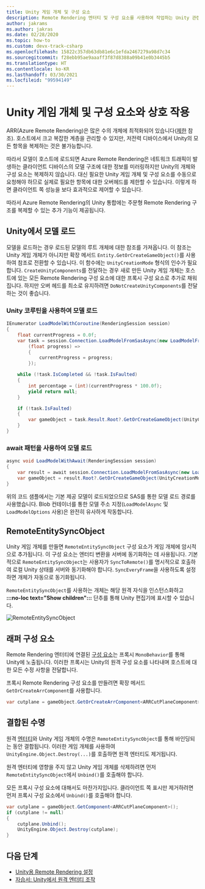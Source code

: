 ```yaml
---
title: Unity 게임 개체 및 구성 요소
description: Remote Rendering 엔터티 및 구성 요소를 사용하여 작업하는 Unity 관련 메서드를 설명합니다.
author: jakrams
ms.author: jakras
ms.date: 02/28/2020
ms.topic: how-to
ms.custom: devx-track-csharp
ms.openlocfilehash: 15822c357db63db81e6c1efda2467279a98d7c34
ms.sourcegitcommit: f28ebb95ae9aaaff3f87d8388a09b41e0b3445b5
ms.translationtype: HT
ms.contentlocale: ko-KR
ms.lasthandoff: 03/30/2021
ms.locfileid: "99594149"
---
```

# <a name="interact-with-unity-game-objects-and-components"></a>Unity 게임 개체 및 구성 요소와 상호 작용

ARR(Azure Remote Rendering)은 많은 수의 개체에 최적화되어 있습니다([제한](../../reference/limits.md) 참조). 호스트에서 크고 복잡한 계층을 관리할 수 있지만, 저전력 디바이스에서 Unity의 모든 항목을 복제하는 것은 불가능합니다.

따라서 모델이 호스트에 로드되면 Azure Remote Rendering은 네트워크 트래픽이 발생하는 클라이언트 디바이스의 모델 구조에 대한 정보를 미러링하지만 Unity의 개체와 구성 요소는 복제하지 않습니다. 대신 필요한 Unity 게임 개체 및 구성 요소를 수동으로 요청해야 하므로 실제로 필요한 항목에 대한 오버헤드를 제한할 수 있습니다. 이렇게 하면 클라이언트 쪽 성능을 보다 효과적으로 제어할 수 있습니다.

따라서 Azure Remote Rendering의 Unity 통합에는 주문형 Remote Rendering 구조를 복제할 수 있는 추가 기능이 제공됩니다.

## <a name="load-a-model-in-unity"></a>Unity에서 모델 로드

모델을 로드하는 경우 로드된 모델의 루트 개체에 대한 참조를 가져옵니다. 이 참조는 Unity 게임 개체가 아니지만 확장 메서드 `Entity.GetOrCreateGameObject()`를 사용하여 참조로 전환할 수 있습니다. 이 함수에는 `UnityCreationMode` 형식의 인수가 필요합니다. `CreateUnityComponents`를 전달하는 경우 새로 만든 Unity 게임 개체는 호스트에 있는 모든 Remote Rendering 구성 요소에 대한 프록시 구성 요소로 추가로 채워집니다. 하지만 오버 헤드를 최소로 유지하려면 `DoNotCreateUnityComponents`를 전달하는 것이 좋습니다.

### <a name="load-model-with-unity-coroutines"></a>Unity 코루틴을 사용하여 모델 로드

```cs
IEnumerator LoadModelWithCoroutine(RenderingSession session)
{
    float currentProgress = 0.0f;
    var task = session.Connection.LoadModelFromSasAsync(new LoadModelFromSasOptions("builtin://Engine"),
        (float progress) =>
        {
            currentProgress = progress;
        });

    while (!task.IsCompleted && !task.IsFaulted)
    {
        int percentage = (int)(currentProgress * 100.0f);
        yield return null;
    }

    if (!task.IsFaulted)
    {
        var gameObject = task.Result.Root?.GetOrCreateGameObject(UnityCreationMode.DoNotCreateUnityComponents);
    }
}
```

### <a name="load-model-with-await-pattern"></a>await 패턴을 사용하여 모델 로드

```cs
async void LoadModelWithAwait(RenderingSession session)
{
    var result = await session.Connection.LoadModelFromSasAsync(new LoadModelFromSasOptions("builtin://Engine"), null);
    var gameObject = result.Root?.GetOrCreateGameObject(UnityCreationMode.DoNotCreateUnityComponents);
}
```

위의 코드 샘플에서는 기본 제공 모델이 로드되었으므로 SAS를 통한 모델 로드 경로를 사용했습니다. Blob 컨테이너를 통한 모델 주소 지정(`LoadModelAsync` 및 `LoadModelOptions` 사용)은 완전히 유사하게 작동합니다.

## <a name="remoteentitysyncobject"></a>RemoteEntitySyncObject

Unity 게임 개체를 만들면 `RemoteEntitySyncObject` 구성 요소가 게임 개체에 암시적으로 추가됩니다. 이 구성 요소는 엔터티 변환을 서버에 동기화하는 데 사용됩니다. 기본적으로 `RemoteEntitySyncObject`는 사용자가 `SyncToRemote()`를 명시적으로 호출하여 로컬 Unity 상태를 서버와 동기화해야 합니다. `SyncEveryFrame`을 사용하도록 설정하면 개체가 자동으로 동기화됩니다.

`RemoteEntitySyncObject`를 사용하는 개체는 해당 원격 자식을 인스턴스화하고 **:::no-loc text="Show children":::** 단추를 통해 Unity 편집기에 표시할 수 있습니다.

![RemoteEntitySyncObject](media/remote-entity-sync-object.png)

## <a name="wrapper-components"></a>래퍼 구성 요소

Remote Rendering 엔터티에 연결된 [구성 요소](../../concepts/components.md)는 프록시 `MonoBehavior`를 통해 Unity에 노출됩니다. 이러한 프록시는 Unity의 원격 구성 요소를 나타내며 호스트에 대한 모든 수정 사항을 전달합니다.

프록시 Remote Rendering 구성 요소를 만들려면 확장 메서드 `GetOrCreateArrComponent`를 사용합니다.

```cs
var cutplane = gameObject.GetOrCreateArrComponent<ARRCutPlaneComponent>(RemoteManagerUnity.CurrentSession);
```

## <a name="coupled-lifetimes"></a>결합된 수명

원격 [엔터티](../../concepts/entities.md)와 Unity 게임 개체의 수명은 `RemoteEntitySyncObject`를 통해 바인딩되는 동안 결합됩니다. 이러한 게임 개체를 사용하여 `UnityEngine.Object.Destroy(...)`를 호출하면 원격 엔터티도 제거됩니다.

원격 엔터티에 영향을 주지 않고 Unity 게임 개체를 삭제하려면 먼저 `RemoteEntitySyncObject`에서 `Unbind()`를 호출해야 합니다.

모든 프록시 구성 요소에 대해서도 마찬가지입니다. 클라이언트 쪽 표시만 제거하려면 먼저 프록시 구성 요소에서 `Unbind()`를 호출해야 합니다.

```cs
var cutplane = gameObject.GetComponent<ARRCutPlaneComponent>();
if (cutplane != null)
{
    cutplane.Unbind();
    UnityEngine.Object.Destroy(cutplane);
}
```

## <a name="next-steps"></a>다음 단계

* [Unity용 Remote Rendering 설정](unity-setup.md)
* [자습서: Unity에서 원격 엔터티 조작](../../tutorials/unity/manipulate-models/manipulate-models.md)
